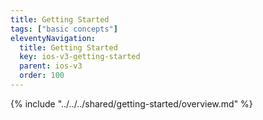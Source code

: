 ```yaml
---
title: Getting Started
tags: ["basic concepts"]
eleventyNavigation:
  title: Getting Started
  key: ios-v3-getting-started
  parent: ios-v3
  order: 100
---
```


<!-- Overview -->
{% include "../../../shared/getting-started/overview.md" %}
